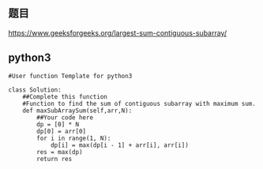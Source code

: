 ## 题目
https://www.geeksforgeeks.org/largest-sum-contiguous-subarray/

## python3
```python3
#User function Template for python3

class Solution:
    ##Complete this function
    #Function to find the sum of contiguous subarray with maximum sum.
    def maxSubArraySum(self,arr,N):
        ##Your code here
        dp = [0] * N
        dp[0] = arr[0]
        for i in range(1, N):
            dp[i] = max(dp[i - 1] + arr[i], arr[i])
        res = max(dp)
        return res
```
